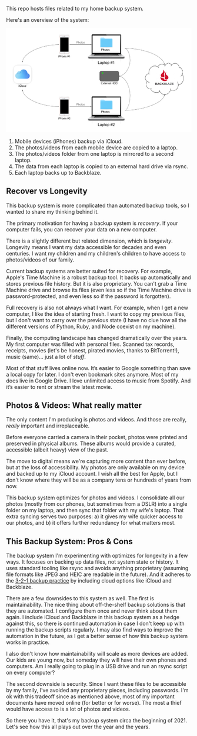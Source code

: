 This repo hosts files related to my home backup system.

Here's an overview of the system:

![backup architecture](https://raw.githubusercontent.com/monsur/backup/main/backup.png)

1. Mobile devices (iPhones) backup via iCloud.
1. The photos/videos from each mobile device are copied to a laptop.
1. The photos/videos folder from one laptop is mirrored to a second laptop.
1. The data from each laptop is copied to an external hard drive via rsync.
1. Each laptop backs up to Backblaze.

## Recover vs Longevity

This backup system is more complicated than automated backup tools, so I wanted to share my thinking
behind it.

The primary motivation for having a backup system is *recovery*. If your computer fails, you can
recover your data on a new computer.

There is a slightly different but related dimension, which is *longevity*. Longevity means I want my
data accessible for decades and even centuries. I want my children and my children's children to
have access to photos/videos of our family.

Current backup systems are better suited for recovery. For example, Apple's Time Machine is a robust
backup tool. It backs up automatically and stores previous file history. But it is also proprietary.
You can't grab a Time Machine drive and browse its files (even less so if the Time Machine drive is
password-protected, and even less so if the password is forgotten).

Full recovery is also not always what I want. For example, when I get a new computer, I like the
idea of starting fresh. I want to copy my previous files, but I don't want to carry over the
previous state (I have no clue how all the different versions of Python, Ruby, and Node coexist on
my machine).

Finally, the computing landscape has changed dramatically over the years. My first computer was
filled with personal files. Scanned tax records, receipts, movies (let's be honest, pirated movies,
thanks to BitTorrent!), music (same)... just a lot of _stuff_.

Most of that stuff lives online now. It’s easier to Google something than save a local copy for
later. I don't even bookmark sites anymore. Most of my docs live in Google Drive. I love unlimited
access to music from Spotify. And it’s easier to rent or stream the latest movie.

## Photos & Videos: What really matter

The only content I'm producing is photos and videos. And those are really, *really* important and
irreplaceable.

Before everyone carried a camera in their pocket, photos were printed and preserved in physical
albums. These albums would provide a curated, accessible (albeit heavy) view of the past.

The move to digital means we're capturing more content than ever before, but at the loss of
accessibility. My photos are only available on my device and backed up to my iCloud account. I wish
all the best for Apple, but I don't know where they will be as a company tens or hundreds of years
from now.

This backup system optimizes for photos and videos. I consolidate all our photos (mostly from our
phones, but sometimes from a DSLR) into a single folder on my laptop, and then sync that folder
with my wife's laptop. That extra syncing serves two purposes: a) it gives my wife quicker access to
our photos, and b) it offers further redundancy for what matters most.

## This Backup System: Pros & Cons

The backup system I'm experimenting with optimizes for longevity in a few ways. It focuses on
backing up data files, not system state or history. It uses standard tooling like rsync and
avoids anything proprietary (assuming file formats like JPEG and HEIC are readable in the future).
And it adheres to the
[3-2-1 backup practice](https://www.backblaze.com/blog/the-3-2-1-backup-strategy/) by including
cloud options like iCloud and Backblaze.

There are a few downsides to this system as well. The first is maintainability. The nice thing about
off-the-shelf backup solutions is that they are automated. I configure them once and never think
about them again. I include iCloud and Backblaze in this backup system as a hedge against this, so
there is continued automation in case I don't keep up with running the backup scripts regularly. I
may also find ways to improve the automation in the future, as I get a better sense of how this
backup system works in practice.

I also don't know how maintainability will scale as more devices are added. Our kids are young now,
but someday they will have their own phones and computers. Am I really going to plug in a USB drive
and run an rsync script on every computer?

The second downside is security. Since I want these files to be accessible by my family, I've
avoided any proprietary pieces, including passwords. I'm ok with this tradeoff since as mentioned
above, most of my important documents have moved online (for better or for worse). The most a thief
would have access to is a lot of photos and videos.

So there you have it, that's my backup system circa the beginning of 2021. Let's see how this all
plays out over the year and the years.
